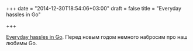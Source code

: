 +++
date = "2014-12-30T18:54:06+03:00"
draft = false
title = "Everyday hassles in Go"

+++

<p><a href="http://crufter.com/2014/12/01/everyday-hassles-in-go/">Everyday hassles in Go</a>.&nbsp;Перед новым годом немного набросим про наш любимы Go.</p>

